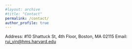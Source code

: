 ```yaml
---
#layout: archive
#title: "Contact"
permalink: /contact/
author_profile: true
---
```


Address: #10 Shattuck St, 4th Floor, Boston, MA 02115
Email: rui_yin@hms.harvard.edu
